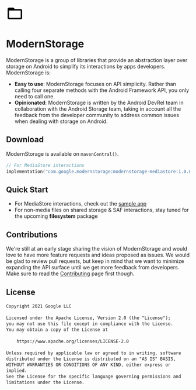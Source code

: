 ![ModernStorage](docs/images/favicon.png)
# ModernStorage

ModernStorage is a group of libraries that provide an abstraction layer over storage on Android to
simplify its interactions by apps developers. ModernStorage is:

- **Easy to use**: ModernStorage focuses on API simplicity. Rather than calling four separate methods with the Android Framework API, you only need to call one.
- **Opinionated**: ModernStorage is written by the Android DevRel team in collaboration with the Android Storage team, taking in account all the feedback from the developer community to address common issues when dealing with storage on Android.

## Download

ModernStorage is available on `mavenCentral()`.

```kotlin
// For MediaStore interactions
implementation("com.google.modernstorage:modernstorage-mediastore:1.0.0-alpha01")
```

## Quick Start

* For MediaStore interactions, check out the [sample app](/sample/src/main/java/com/google/modernstorage/sample/mediastore/)
* For non-media files on shared storage & SAF interactions, stay tuned for the upcoming **filesystem** package

## Contributions

We're still at an early stage sharing the vision of ModernStorage and would love to have more feature requests and ideas proposed as issues.
We would be glad to review pull requests, but keep in mind that we want to minimize expanding the API surface until we get more feedback from developers.
Make sure to read the [Contributing](CONTRIBUTING.md) page first though.

## License

```
Copyright 2021 Google LLC

Licensed under the Apache License, Version 2.0 (the "License");
you may not use this file except in compliance with the License.
You may obtain a copy of the License at

    https://www.apache.org/licenses/LICENSE-2.0

Unless required by applicable law or agreed to in writing, software
distributed under the License is distributed on an "AS IS" BASIS,
WITHOUT WARRANTIES OR CONDITIONS OF ANY KIND, either express or implied.
See the License for the specific language governing permissions and
limitations under the License.
```
